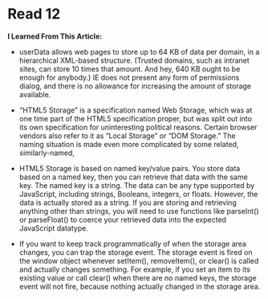 # Read 12

**I Learned From This Article:**

* userData allows web pages to store up to 64 KB of data per domain, in a hierarchical XML-based structure.
(Trusted domains, such as intranet sites, can store 10 times that amount. And hey, 640 KB ought to be enough for anybody.) 
IE does not present any form of permissions dialog, and there is no allowance for increasing the amount of storage available.

* “HTML5 Storage” is a specification named Web Storage, which was at one time part of the HTML5 specification proper,
but was split out into its own specification for uninteresting political reasons. Certain browser vendors also refer
to it as “Local Storage” or “DOM Storage.” The naming situation is made even more complicated by some related, similarly-named,

* HTML5 Storage is based on named key/value pairs. You store data based on a named key, then you can retrieve that data with
the same key. The named key is a string. The data can be any type supported by JavaScript, including strings, Booleans, integers,
or floats. However, the data is actually stored as a string. If you are storing and retrieving anything other than strings, you
will need to use functions like parseInt() or parseFloat() to coerce your retrieved data into the expected JavaScript datatype.

* If you want to keep track programmatically of when the storage area changes, you can trap the storage event. The storage
event is fired on the window object whenever setItem(), removeItem(), or clear() is called and actually changes something.
For example, if you set an item to its existing value or call clear() when there are no named keys, the storage event will not fire, 
because nothing actually changed in the storage area.
